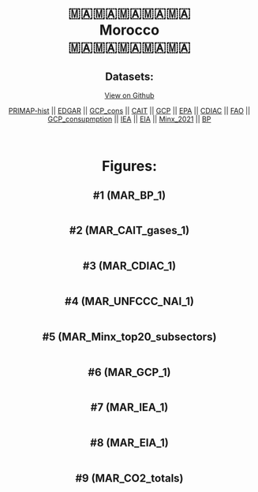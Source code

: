 
<center>
<h1 align="center">
🇲🇦🇲🇦🇲🇦🇲🇦🇲🇦
<br>
Morocco
<br>
🇲🇦🇲🇦🇲🇦🇲🇦🇲🇦
</h1>
<h2>Datasets:</h2>
<p><a href="https://github.com/dquintani/Greenhouse-Data/tree/master/country_data/MAR_Morocco/data">View on Github</a>
<br></p><p><a href="data/MAR_PRIMAP-hist.csv">PRIMAP-hist</a> || <a href="data/MAR_EDGAR.csv">EDGAR</a> || <a href="data/MAR_GCP_cons.csv">GCP_cons</a> || <a href="data/MAR_CAIT.csv">CAIT</a> || <a href="data/MAR_GCP.csv">GCP</a> || <a href="data/MAR_EPA.csv">EPA</a> || <a href="data/MAR_CDIAC.csv">CDIAC</a> || <a href="data/MAR_FAO.csv">FAO</a> || <a href="data/MAR_GCP_consupmption.csv">GCP_consupmption</a> || <a href="data/MAR_IEA.csv">IEA</a> || <a href="data/MAR_EIA.csv">EIA</a> || <a href="data/MAR_Minx_2021.csv">Minx_2021</a> || <a href="data/MAR_BP.csv">BP</a></p><p><br></p>
<h1>Figures:</h1><h2>#1 (MAR_BP_1)</h2>
<p><img alt="" src="figures/MAR_BP_1.png" /></p><h2>#2 (MAR_CAIT_gases_1)</h2>
<p><img alt="" src="figures/MAR_CAIT_gases_1.png" /></p><h2>#3 (MAR_CDIAC_1)</h2>
<p><img alt="" src="figures/MAR_CDIAC_1.png" /></p><h2>#4 (MAR_UNFCCC_NAI_1)</h2>
<p><img alt="" src="figures/MAR_UNFCCC_NAI_1.png" /></p><h2>#5 (MAR_Minx_top20_subsectors)</h2>
<p><img alt="" src="figures/MAR_Minx_top20_subsectors.png" /></p><h2>#6 (MAR_GCP_1)</h2>
<p><img alt="" src="figures/MAR_GCP_1.png" /></p><h2>#7 (MAR_IEA_1)</h2>
<p><img alt="" src="figures/MAR_IEA_1.png" /></p><h2>#8 (MAR_EIA_1)</h2>
<p><img alt="" src="figures/MAR_EIA_1.png" /></p><h2>#9 (MAR_CO2_totals)</h2>
<p><img alt="" src="figures/MAR_CO2_totals.png" /></p>